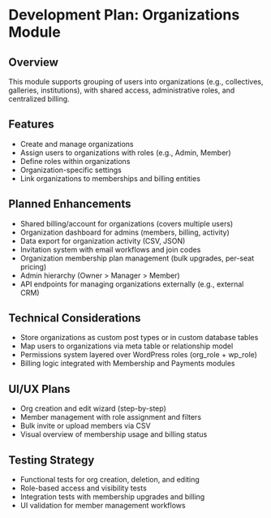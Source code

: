 # Development Plan: Organizations Module

## Overview
This module supports grouping of users into organizations (e.g., collectives, galleries, institutions), with shared access, administrative roles, and centralized billing.

## Features
- Create and manage organizations
- Assign users to organizations with roles (e.g., Admin, Member)
- Define roles within organizations
- Organization-specific settings
- Link organizations to memberships and billing entities

## Planned Enhancements
- Shared billing/account for organizations (covers multiple users)
- Organization dashboard for admins (members, billing, activity)
- Data export for organization activity (CSV, JSON)
- Invitation system with email workflows and join codes
- Organization membership plan management (bulk upgrades, per-seat pricing)
- Admin hierarchy (Owner > Manager > Member)
- API endpoints for managing organizations externally (e.g., external CRM)

## Technical Considerations
- Store organizations as custom post types or in custom database tables
- Map users to organizations via meta table or relationship model
- Permissions system layered over WordPress roles (org_role + wp_role)
- Billing logic integrated with Membership and Payments modules

## UI/UX Plans
- Org creation and edit wizard (step-by-step)
- Member management with role assignment and filters
- Bulk invite or upload members via CSV
- Visual overview of membership usage and billing status

## Testing Strategy
- Functional tests for org creation, deletion, and editing
- Role-based access and visibility tests
- Integration tests with membership upgrades and billing
- UI validation for member management workflows
